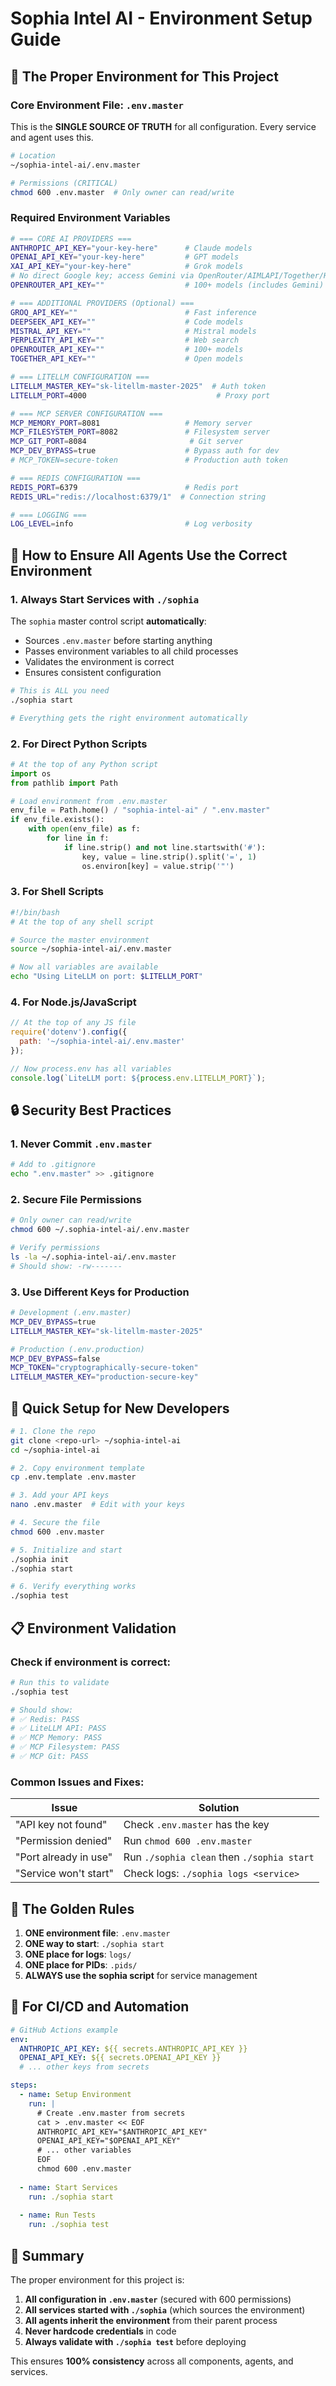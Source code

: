 # Sophia Intel AI - Environment Setup Guide

## 🎯 The Proper Environment for This Project

### Core Environment File: `.env.master`

This is the **SINGLE SOURCE OF TRUTH** for all configuration. Every service and agent uses this.

```bash
# Location
~/sophia-intel-ai/.env.master

# Permissions (CRITICAL)
chmod 600 .env.master  # Only owner can read/write
```

### Required Environment Variables

```bash
# === CORE AI PROVIDERS ===
ANTHROPIC_API_KEY="your-key-here"      # Claude models
OPENAI_API_KEY="your-key-here"         # GPT models
XAI_API_KEY="your-key-here"            # Grok models
# No direct Google key; access Gemini via OpenRouter/AIMLAPI/Together/HF
OPENROUTER_API_KEY=""                  # 100+ models (includes Gemini)

# === ADDITIONAL PROVIDERS (Optional) ===
GROQ_API_KEY=""                        # Fast inference
DEEPSEEK_API_KEY=""                    # Code models
MISTRAL_API_KEY=""                     # Mistral models
PERPLEXITY_API_KEY=""                  # Web search
OPENROUTER_API_KEY=""                  # 100+ models
TOGETHER_API_KEY=""                    # Open models

# === LITELLM CONFIGURATION ===
LITELLM_MASTER_KEY="sk-litellm-master-2025"  # Auth token
LITELLM_PORT=4000                             # Proxy port

# === MCP SERVER CONFIGURATION ===
MCP_MEMORY_PORT=8081                   # Memory server
MCP_FILESYSTEM_PORT=8082               # Filesystem server
MCP_GIT_PORT=8084                       # Git server
MCP_DEV_BYPASS=true                    # Bypass auth for dev
# MCP_TOKEN=secure-token               # Production auth token

# === REDIS CONFIGURATION ===
REDIS_PORT=6379                        # Redis port
REDIS_URL="redis://localhost:6379/1"  # Connection string

# === LOGGING ===
LOG_LEVEL=info                         # Log verbosity
```

## 🤖 How to Ensure All Agents Use the Correct Environment

### 1. Always Start Services with `./sophia`

The `sophia` master control script **automatically**:
- Sources `.env.master` before starting anything
- Passes environment variables to all child processes
- Validates the environment is correct
- Ensures consistent configuration

```bash
# This is ALL you need
./sophia start

# Everything gets the right environment automatically
```

### 2. For Direct Python Scripts

```python
# At the top of any Python script
import os
from pathlib import Path

# Load environment from .env.master
env_file = Path.home() / "sophia-intel-ai" / ".env.master"
if env_file.exists():
    with open(env_file) as f:
        for line in f:
            if line.strip() and not line.startswith('#'):
                key, value = line.strip().split('=', 1)
                os.environ[key] = value.strip('"')
```

### 3. For Shell Scripts

```bash
#!/bin/bash
# At the top of any shell script

# Source the master environment
source ~/sophia-intel-ai/.env.master

# Now all variables are available
echo "Using LiteLLM on port: $LITELLM_PORT"
```

### 4. For Node.js/JavaScript

```javascript
// At the top of any JS file
require('dotenv').config({ 
  path: '~/sophia-intel-ai/.env.master' 
});

// Now process.env has all variables
console.log(`LiteLLM port: ${process.env.LITELLM_PORT}`);
```

## 🔒 Security Best Practices

### 1. Never Commit `.env.master`

```bash
# Add to .gitignore
echo ".env.master" >> .gitignore
```

### 2. Secure File Permissions

```bash
# Only owner can read/write
chmod 600 ~/.sophia-intel-ai/.env.master

# Verify permissions
ls -la ~/.sophia-intel-ai/.env.master
# Should show: -rw-------
```

### 3. Use Different Keys for Production

```bash
# Development (.env.master)
MCP_DEV_BYPASS=true
LITELLM_MASTER_KEY="sk-litellm-master-2025"

# Production (.env.production)
MCP_DEV_BYPASS=false
MCP_TOKEN="cryptographically-secure-token"
LITELLM_MASTER_KEY="production-secure-key"
```

## 🚀 Quick Setup for New Developers

```bash
# 1. Clone the repo
git clone <repo-url> ~/sophia-intel-ai
cd ~/sophia-intel-ai

# 2. Copy environment template
cp .env.template .env.master

# 3. Add your API keys
nano .env.master  # Edit with your keys

# 4. Secure the file
chmod 600 .env.master

# 5. Initialize and start
./sophia init
./sophia start

# 6. Verify everything works
./sophia test
```

## 📋 Environment Validation

### Check if environment is correct:

```bash
# Run this to validate
./sophia test

# Should show:
# ✅ Redis: PASS
# ✅ LiteLLM API: PASS
# ✅ MCP Memory: PASS
# ✅ MCP Filesystem: PASS
# ✅ MCP Git: PASS
```

### Common Issues and Fixes:

| Issue | Solution |
|-------|----------|
| "API key not found" | Check `.env.master` has the key |
| "Permission denied" | Run `chmod 600 .env.master` |
| "Port already in use" | Run `./sophia clean` then `./sophia start` |
| "Service won't start" | Check logs: `./sophia logs <service>` |

## 🎯 The Golden Rules

1. **ONE environment file**: `.env.master`
2. **ONE way to start**: `./sophia start`
3. **ONE place for logs**: `logs/`
4. **ONE place for PIDs**: `.pids/`
5. **ALWAYS use the sophia script** for service management

## 🔧 For CI/CD and Automation

```yaml
# GitHub Actions example
env:
  ANTHROPIC_API_KEY: ${{ secrets.ANTHROPIC_API_KEY }}
  OPENAI_API_KEY: ${{ secrets.OPENAI_API_KEY }}
  # ... other keys from secrets

steps:
  - name: Setup Environment
    run: |
      # Create .env.master from secrets
      cat > .env.master << EOF
      ANTHROPIC_API_KEY="$ANTHROPIC_API_KEY"
      OPENAI_API_KEY="$OPENAI_API_KEY"
      # ... other variables
      EOF
      chmod 600 .env.master
      
  - name: Start Services
    run: ./sophia start
    
  - name: Run Tests
    run: ./sophia test
```

## 📝 Summary

The proper environment for this project is:

1. **All configuration in `.env.master`** (secured with 600 permissions)
2. **All services started with `./sophia`** (which sources the environment)
3. **All agents inherit the environment** from their parent process
4. **Never hardcode credentials** in code
5. **Always validate with `./sophia test`** before deploying

This ensures **100% consistency** across all components, agents, and services.
